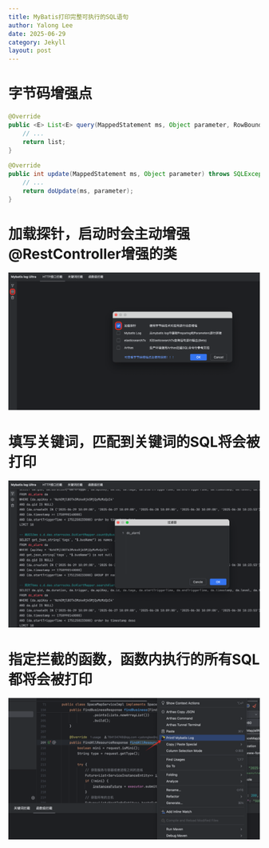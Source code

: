 ```yaml
---
title: MyBatis打印完整可执行的SQL语句
author: Yalong Lee
date: 2025-06-29
category: Jekyll
layout: post
---
```


# 字节码增强点

```java
@Override
public <E> List<E> query(MappedStatement ms, Object parameter, RowBounds rowBounds, ResultHandler resultHandler, CacheKey key, BoundSql boundSql) throws SQLException {
    // ...
    return list;
}
```

```java
@Override
public int update(MappedStatement ms, Object parameter) throws SQLException {
    // ...
    return doUpdate(ms, parameter);
}
```

# 加载探针，启动时会主动增强@RestController增强的类
<img src='./img.png' alt="">

# 填写关键词，匹配到关键词的SQL将会被打印
<img src='./img_1.png' alt="">

# 指定拦截的函数，函数内执行的所有SQL都将会被打印
<img src='./img_2.png' alt="">